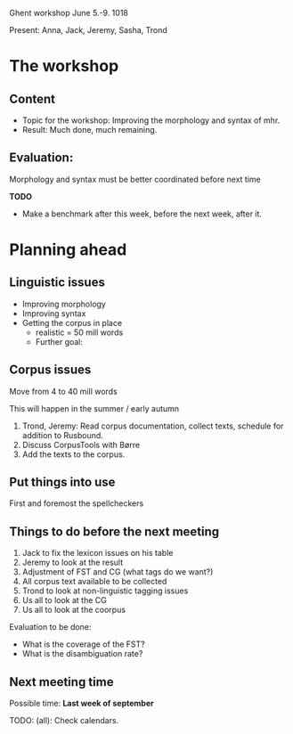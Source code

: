 Ghent workshop June 5.-9. 1018

Present: Anna, Jack, Jeremy, Sasha, Trond

# The workshop

## Content
* Topic for the workshop: Improving the morphology and syntax of mhr. 
* Result: Much done, much remaining.

## Evaluation: 

Morphology and syntax must be better coordinated before next time

**TODO**
* Make a benchmark after this week, before the next week, after it.

# Planning ahead

## Linguistic issues

* Improving morphology
* Improving syntax
* Getting the corpus in place 
    - realistic = 50 mill words
    - Further goal: 
## Corpus issues

Move from 4 to 40 mill words

This will happen in the summer / early autumn

1. Trond, Jeremy: Read corpus documentation, collect texts, schedule for addition
to Rusbound.
1. Discuss CorpusTools with Børre
1. Add the texts to the corpus.

## Put things into use
First and foremost the spellcheckers

## Things to do before the next meeting

1. Jack to fix the lexicon issues on his table
1. Jeremy to look at the result
1. Adjustment of FST and CG (what tags do we want?)
1. All corpus text available to be collected
1. Trond to look at non-linguistic tagging issues
1. Us all to look at the CG
1. Us all to look at the coorpus

Evaluation to be done:

* What is the coverage of the FST?
* What is the disambiguation rate?

## Next meeting time

Possible time: **Last week of september** 

TODO: (all): Check calendars.
